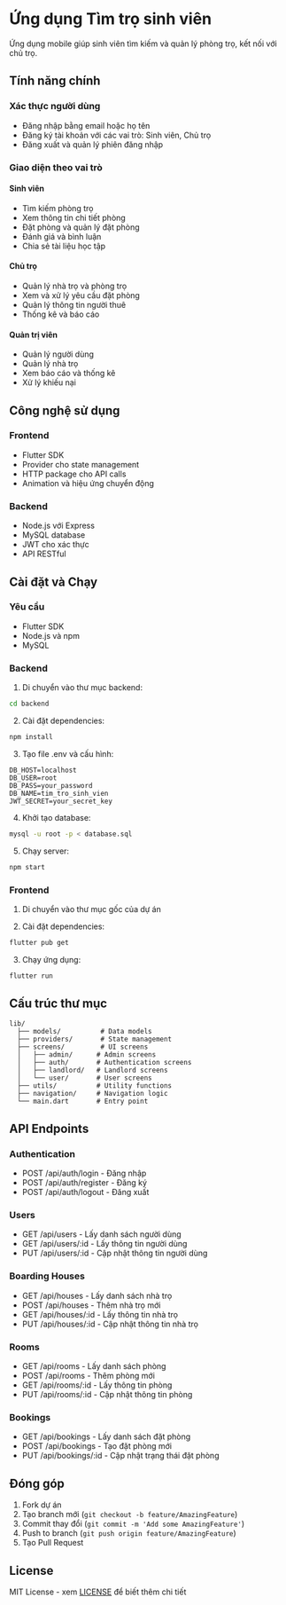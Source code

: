 # Ứng dụng Tìm trọ sinh viên

Ứng dụng mobile giúp sinh viên tìm kiếm và quản lý phòng trọ, kết nối với chủ trọ.

## Tính năng chính

### Xác thực người dùng
- Đăng nhập bằng email hoặc họ tên
- Đăng ký tài khoản với các vai trò: Sinh viên, Chủ trọ
- Đăng xuất và quản lý phiên đăng nhập

### Giao diện theo vai trò

#### Sinh viên
- Tìm kiếm phòng trọ
- Xem thông tin chi tiết phòng
- Đặt phòng và quản lý đặt phòng
- Đánh giá và bình luận
- Chia sẻ tài liệu học tập

#### Chủ trọ
- Quản lý nhà trọ và phòng trọ
- Xem và xử lý yêu cầu đặt phòng
- Quản lý thông tin người thuê
- Thống kê và báo cáo

#### Quản trị viên
- Quản lý người dùng
- Quản lý nhà trọ
- Xem báo cáo và thống kê
- Xử lý khiếu nại

## Công nghệ sử dụng

### Frontend
- Flutter SDK
- Provider cho state management
- HTTP package cho API calls
- Animation và hiệu ứng chuyển động

### Backend
- Node.js với Express
- MySQL database
- JWT cho xác thực
- API RESTful

## Cài đặt và Chạy

### Yêu cầu
- Flutter SDK
- Node.js và npm
- MySQL

### Backend
1. Di chuyển vào thư mục backend:
```bash
cd backend
```

2. Cài đặt dependencies:
```bash
npm install
```

3. Tạo file .env và cấu hình:
```env
DB_HOST=localhost
DB_USER=root
DB_PASS=your_password
DB_NAME=tim_tro_sinh_vien
JWT_SECRET=your_secret_key
```

4. Khởi tạo database:
```bash
mysql -u root -p < database.sql
```

5. Chạy server:
```bash
npm start
```

### Frontend
1. Di chuyển vào thư mục gốc của dự án

2. Cài đặt dependencies:
```bash
flutter pub get
```

3. Chạy ứng dụng:
```bash
flutter run
```

## Cấu trúc thư mục

```
lib/
  ├── models/          # Data models
  ├── providers/       # State management
  ├── screens/         # UI screens
  │   ├── admin/      # Admin screens
  │   ├── auth/       # Authentication screens
  │   ├── landlord/   # Landlord screens
  │   └── user/       # User screens
  ├── utils/          # Utility functions
  ├── navigation/     # Navigation logic
  └── main.dart       # Entry point
```

## API Endpoints

### Authentication
- POST /api/auth/login - Đăng nhập
- POST /api/auth/register - Đăng ký
- POST /api/auth/logout - Đăng xuất

### Users
- GET /api/users - Lấy danh sách người dùng
- GET /api/users/:id - Lấy thông tin người dùng
- PUT /api/users/:id - Cập nhật thông tin người dùng

### Boarding Houses
- GET /api/houses - Lấy danh sách nhà trọ
- POST /api/houses - Thêm nhà trọ mới
- GET /api/houses/:id - Lấy thông tin nhà trọ
- PUT /api/houses/:id - Cập nhật thông tin nhà trọ

### Rooms
- GET /api/rooms - Lấy danh sách phòng
- POST /api/rooms - Thêm phòng mới
- GET /api/rooms/:id - Lấy thông tin phòng
- PUT /api/rooms/:id - Cập nhật thông tin phòng

### Bookings
- GET /api/bookings - Lấy danh sách đặt phòng
- POST /api/bookings - Tạo đặt phòng mới
- PUT /api/bookings/:id - Cập nhật trạng thái đặt phòng

## Đóng góp

1. Fork dự án
2. Tạo branch mới (`git checkout -b feature/AmazingFeature`)
3. Commit thay đổi (`git commit -m 'Add some AmazingFeature'`)
4. Push to branch (`git push origin feature/AmazingFeature`)
5. Tạo Pull Request

## License

MIT License - xem [LICENSE](LICENSE) để biết thêm chi tiết


